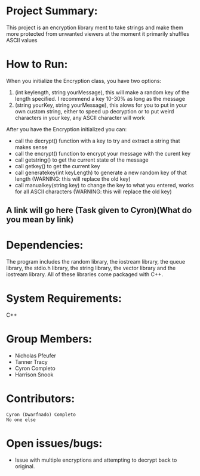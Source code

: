 <h1>Project	Summary:</h1>

   <p> This project is an encryption library ment to take strings and make them more protected from unwanted viewers at the moment it primarily shuffles ASCII values </p>

<h1>How	to	Run:</h1>

When you initialize the Encryption class, you have two options:
<ol>
    <li>(int keylength, string yourMessage), this will make a random key of the length specified. I recommend a key 10-30% as long as the message</li>
    <li>(string yourKey, string yourMessage), this alows for you to put in your own custom string, either to speed up decryption or to put weird characters in your key, any ASCII character will work</li> 
</ol>

After you have the Encryption initialized you can:
<ul>
<li>call the decrypt() function with a key to try and extract a string that makes sense</li>
<li>call the encrypt() function to encrypt your message with the curent key</li>
<li>call getstring() to get the current state of the message</li>
<li>call getkey() to get the current key</li>
<li>call generatekey(int keyLength) to generate a new random key of that length (WARNING: this will replace the old key)</li>
<li>call manualkey(string key) to change the key to what you entered, works for all ASCII characters (WARNING: this will replace the old key)</li>
</ul>

<h2><b>A link will go here (Task given to Cyron)(What do you mean by link)</b></h2>

<h1>Dependencies:</h1>

<p>The program includes the random library, the iostream library, the queue library, the stdio.h library, the string library, the vector library and the iostream library.  All of these libraries come packaged with C++.</p>


<h1>System	Requirements:</h1>

  C++
  
<h1>Group	Members:</h1>

<ul>
    <li>Nicholas Pfeufer</li> 
    <li>Tanner Tracy</li> 
    <li>Cyron Completo</li>
    <li>Harrison Snook</li>
</ul>

<h1>Contributors:</h1>

    Cyron (Dwarfnado) Completo
    No one else
    
<h1>Open	issues/bugs:</h1>
   <ul>
   <li>Issue with multiple encryptions and attempting to decrypt back to original.</li>
   </ul>
